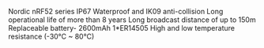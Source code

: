 Nordic nRF52 series
IP67 Waterproof and IK09 anti-collision
Long operational life of more than 8 years
Long broadcast distance of up to 150m
Replaceable battery- 2600mAh 1*ER14505
High and low temperature resistance (-30°C ~ 80°C)
